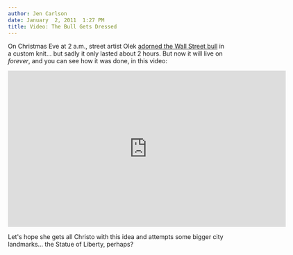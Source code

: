 ```yaml
---
author: Jen Carlson
date: January  2, 2011  1:27 PM
title: Video: The Bull Gets Dressed
---
```


<p>On Christmas Eve at 2 a.m., street artist Olek <a href="https://web.archive.org/web/20110517121139/http://gothamist.com/2010/12/27/spotted_wall_street_bull_warms_up_w.php">adorned the Wall Street bull</a> in a custom knit... but sadly it only lasted about 2 hours. But now it will live on <em>forever</em>, and you can see how it was done, in this video:</p>

<p><iframe src="https://web.archive.org/web/20110517121139if_/http://player.vimeo.com/video/18306137" width="640" height="360" frameborder="0"></iframe></p>

<p>Let&apos;s hope she gets all Christo with this idea and attempts some bigger city landmarks... the Statue of Liberty, perhaps?</p>
